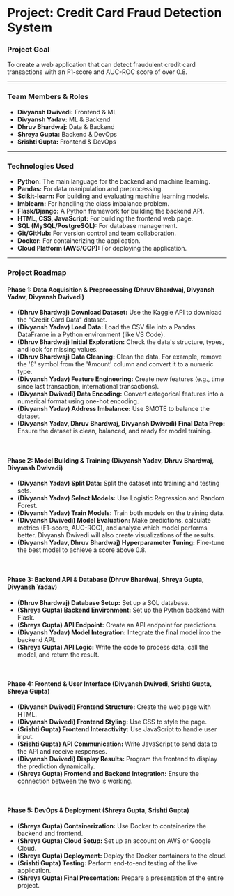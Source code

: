 # Project: Credit Card Fraud Detection System

### Project Goal
To create a web application that can detect fraudulent credit card transactions with an F1-score and AUC-ROC score of over 0.8.

***

### Team Members & Roles
* **Divyansh Dwivedi:** Frontend & ML
* **Divyansh Yadav:** ML & Backend
* **Dhruv Bhardwaj:** Data & Backend
* **Shreya Gupta:** Backend & DevOps
* **Srishti Gupta:** Frontend & DevOps

***

### Technologies Used
* **Python:** The main language for the backend and machine learning.
* **Pandas:** For data manipulation and preprocessing.
* **Scikit-learn:** For building and evaluating machine learning models.
* **Imblearn:** For handling the class imbalance problem.
* **Flask/Django:** A Python framework for building the backend API.
* **HTML, CSS, JavaScript:** For building the frontend web page.
* **SQL (MySQL/PostgreSQL):** For database management.
* **Git/GitHub:** For version control and team collaboration.
* **Docker:** For containerizing the application.
* **Cloud Platform (AWS/GCP):** For deploying the application.

***

### Project Roadmap

#### **Phase 1: Data Acquisition & Preprocessing (Dhruv Bhardwaj, Divyansh Yadav, Divyansh Dwivedi)**
* **(Dhruv Bhardwaj) Download Dataset:** Use the Kaggle API to download the "Credit Card Data" dataset.
* **(Divyansh Yadav) Load Data:** Load the CSV file into a Pandas DataFrame in a Python environment (like VS Code).
* **(Dhruv Bhardwaj) Initial Exploration:** Check the data's structure, types, and look for missing values.
* **(Dhruv Bhardwaj) Data Cleaning:** Clean the data. For example, remove the '£' symbol from the 'Amount' column and convert it to a numeric type.
* **(Divyansh Yadav) Feature Engineering:** Create new features (e.g., time since last transaction, international transactions).
* **(Divyansh Dwivedi) Data Encoding:** Convert categorical features into a numerical format using one-hot encoding.
* **(Divyansh Yadav) Address Imbalance:** Use SMOTE to balance the dataset.
* **(Divyansh Yadav, Dhruv Bhardwaj, Divyansh Dwivedi) Final Data Prep:** Ensure the dataset is clean, balanced, and ready for model training.

<br>

#### **Phase 2: Model Building & Training (Divyansh Yadav, Dhruv Bhardwaj, Divyansh Dwivedi)**
* **(Divyansh Yadav) Split Data:** Split the dataset into training and testing sets.
* **(Divyansh Yadav) Select Models:** Use Logistic Regression and Random Forest.
* **(Divyansh Yadav) Train Models:** Train both models on the training data.
* **(Divyansh Dwivedi) Model Evaluation:** Make predictions, calculate metrics (F1-score, AUC-ROC), and analyze which model performs better. Divyansh Dwivedi will also create visualizations of the results.
* **(Divyansh Yadav, Dhruv Bhardwaj) Hyperparameter Tuning:** Fine-tune the best model to achieve a score above 0.8.

<br>

#### **Phase 3: Backend API & Database (Dhruv Bhardwaj, Shreya Gupta, Divyansh Yadav)**
* **(Dhruv Bhardwaj) Database Setup:** Set up a SQL database.
* **(Shreya Gupta) Backend Environment:** Set up the Python backend with Flask.
* **(Shreya Gupta) API Endpoint:** Create an API endpoint for predictions.
* **(Divyansh Yadav) Model Integration:** Integrate the final model into the backend API.
* **(Shreya Gupta) API Logic:** Write the code to process data, call the model, and return the result.

<br>

#### **Phase 4: Frontend & User Interface (Divyansh Dwivedi, Srishti Gupta, Shreya Gupta)**
* **(Divyansh Dwivedi) Frontend Structure:** Create the web page with HTML.
* **(Divyansh Dwivedi) Frontend Styling:** Use CSS to style the page.
* **(Srishti Gupta) Frontend Interactivity:** Use JavaScript to handle user input.
* **(Srishti Gupta) API Communication:** Write JavaScript to send data to the API and receive responses.
* **(Divyansh Dwivedi) Display Results:** Program the frontend to display the prediction dynamically.
* **(Shreya Gupta) Frontend and Backend Integration:** Ensure the connection between the two is working.

<br>

#### **Phase 5: DevOps & Deployment (Shreya Gupta, Srishti Gupta)**
* **(Shreya Gupta) Containerization:** Use Docker to containerize the backend and frontend.
* **(Shreya Gupta) Cloud Setup:** Set up an account on AWS or Google Cloud.
* **(Shreya Gupta) Deployment:** Deploy the Docker containers to the cloud.
* **(Srishti Gupta) Testing:** Perform end-to-end testing of the live application.
* **(Shreya Gupta) Final Presentation:** Prepare a presentation of the entire project.